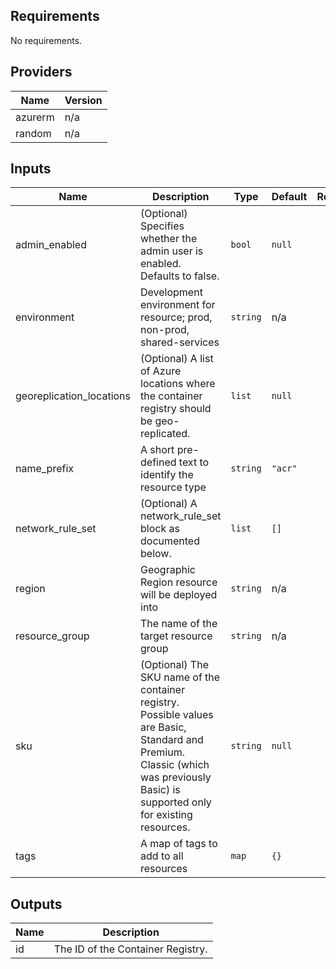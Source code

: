 ## Requirements

No requirements.

## Providers

| Name | Version |
|------|---------|
| azurerm | n/a |
| random | n/a |

## Inputs

| Name | Description | Type | Default | Required |
|------|-------------|------|---------|:--------:|
| admin\_enabled | (Optional) Specifies whether the admin user is enabled. Defaults to false. | `bool` | `null` | no |
| environment | Development environment for resource; prod, non-prod, shared-services | `string` | n/a | yes |
| georeplication\_locations | (Optional) A list of Azure locations where the container registry should be geo-replicated. | `list` | `null` | no |
| name\_prefix | A short pre-defined text to identify the resource type | `string` | `"acr"` | no |
| network\_rule\_set | (Optional) A network\_rule\_set block as documented below. | `list` | `[]` | no |
| region | Geographic Region resource will be deployed into | `string` | n/a | yes |
| resource\_group | The name of the target resource group | `string` | n/a | yes |
| sku | (Optional) The SKU name of the container registry. Possible values are Basic, Standard and Premium. Classic (which was previously Basic) is supported only for existing resources. | `string` | `null` | no |
| tags | A map of tags to add to all resources | `map` | `{}` | no |

## Outputs

| Name | Description |
|------|-------------|
| id | The ID of the Container Registry. |

